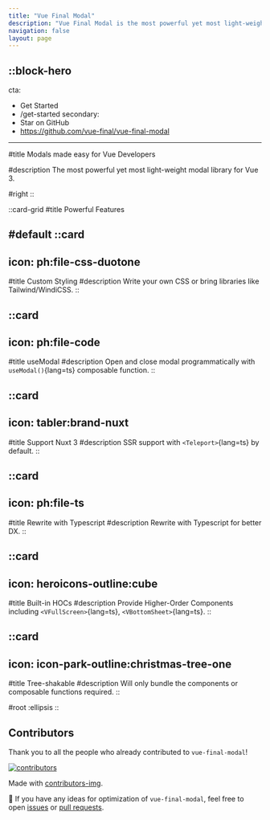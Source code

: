```yaml
---
title: "Vue Final Modal"
description: "Vue Final Modal is the most powerful yet most light-weight modal library for Vue 3"
navigation: false
layout: page
---
```


::block-hero
---
cta:
  - Get Started
  - /get-started
secondary:
  - Star on GitHub
  - https://github.com/vue-final/vue-final-modal
---

#title
Modals made easy for Vue Developers

#description
The most powerful yet most light-weight modal library for Vue 3.

#right
::

::card-grid
#title
Powerful Features

#default
  ::card
  ---
  icon: ph:file-css-duotone
  ---
  #title
  Custom Styling
  #description
  Write your own CSS or bring libraries like Tailwind/WindiCSS.
  ::

  ::card
  ---
  icon: ph:file-code
  ---
  #title
  useModal
  #description
  Open and close modal programmatically with `useModal()`{lang=ts} composable function.
  ::

  ::card
  ---
  icon: tabler:brand-nuxt
  ---
  #title
  Support Nuxt 3
  #description
  SSR support with `<Teleport>`{lang=ts} by default.
  ::

  ::card
  ---
  icon: ph:file-ts
  ---
  #title
  Rewrite with Typescript
  #description
  Rewrite with Typescript for better DX.
  ::

  ::card
  ---
  icon: heroicons-outline:cube
  ---
  #title
  Built-in HOCs
  #description
  Provide Higher-Order Components including `<VFullScreen>`{lang=ts}, `<VBottomSheet>`{lang=ts}.
  ::

  ::card
  ---
  icon: icon-park-outline:christmas-tree-one
  ---
  #title
  Tree-shakable
  #description
  Will only bundle the components or composable functions required.
  ::

#root
:ellipsis
::

## Contributors

Thank you to all the people who already contributed to `vue-final-modal`!

<a href="https://github.com/vue-final/vue-final-modal/graphs/contributors" aria-label="contributors">
  <img src="https://contrib.rocks/image?repo=vue-final/vue-final-modal" alt="contributors" />
</a>

Made with [contributors-img](https://contrib.rocks).

🚀 If you have any ideas for optimization of `vue-final-modal`, feel free to open [issues](https://github.com/hunterliu1003/vue-final-modal/issues) or [pull requests](https://github.com/hunterliu1003/vue-final-modal/pulls).
